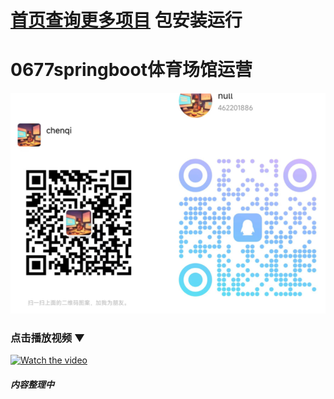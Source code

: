# [首页查询更多项目](https://github.com/GraduationProject-springboot) 包安装运行


# 0677springboot体育场馆运营

![picture](https://raw.githubusercontent.com/GraduationProject-springboot/.github/main/img/wx.png)

### 点击播放视频 ▼
[![Watch the video](https://i.sstatic.net/Vp2cE.png)](https://www.bilibili.com/video/BV14HerezEwW?p=32)


#####   内容整理中  











